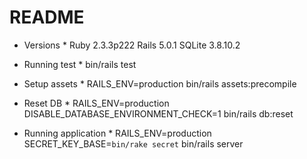 # README

* Versions *
Ruby 2.3.3p222
Rails 5.0.1
SQLite 3.8.10.2

* Running test *
bin/rails test

* Setup assets *
RAILS_ENV=production bin/rails assets:precompile

* Reset DB *
RAILS_ENV=production DISABLE_DATABASE_ENVIRONMENT_CHECK=1 bin/rails db:reset

* Running application *
RAILS_ENV=production SECRET_KEY_BASE=`bin/rake secret` bin/rails server


